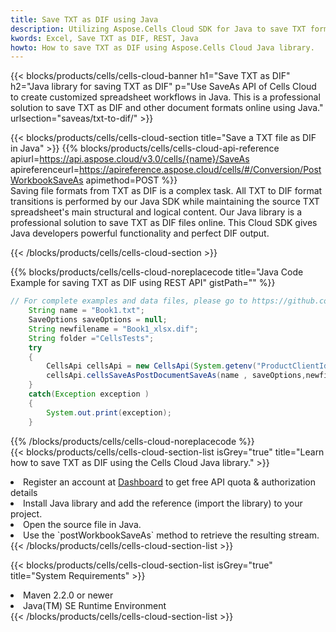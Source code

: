 ```yaml
---
title: Save TXT as DIF using Java 
description: Utilizing Aspose.Cells Cloud SDK for Java to save TXT format file as DIF format file. 
kwords: Excel, Save TXT as DIF, REST, Java
howto: How to save TXT as DIF using Aspose.Cells Cloud Java library.
---
```



{{< blocks/products/cells/cells-cloud-banner h1="Save TXT as DIF" h2="Java library for saving TXT as DIF" p="Use SaveAs API of Cells Cloud to create customized spreadsheet workflows in Java. This is a professional solution to save TXT as DIF and other document formats online using Java." urlsection="saveas/txt-to-dif/" >}}

{{< blocks/products/cells/cells-cloud-section  title="Save a TXT file as DIF in Java" >}}
{{% blocks/products/cells/cells-cloud-api-reference  apiurl=https://api.aspose.cloud/v3.0/cells/{name}/SaveAs  apireferenceurl=https://apireference.aspose.cloud/cells/#/Conversion/PostWorkbookSaveAs  apimethod=POST %}}
<br/>
Saving file formats from TXT as DIF is a complex task. All TXT to DIF format transitions is performed by our Java SDK while maintaining the source TXT spreadsheet's main structural and logical content. Our Java library is a professional solution to save TXT as DIF files online. This Cloud SDK gives Java developers powerful functionality and perfect DIF output.

{{< /blocks/products/cells/cells-cloud-section >}}

{{% blocks/products/cells/cells-cloud-noreplacecode title="Java Code Example for saving TXT as DIF using REST API" gistPath="" %}}
  
```java
// For complete examples and data files, please go to https://github.com/aspose-cells-cloud/aspose-cells-cloud-java/
    String name = "Book1.txt";
    SaveOptions saveOptions = null;
    String newfilename = "Book1_xlsx.dif";
    String folder ="CellsTests";
    try 
    {
        CellsApi cellsApi = new CellsApi(System.getenv("ProductClientId"), System.getenv("ProductClientSecret"));
        cellsApi.cellsSaveAsPostDocumentSaveAs(name , saveOptions,newfilename,false,false,folder,null,null,null,true);                       
    }
    catch(Exception exception )
    {
        System.out.print(exception);
    }
```
  
{{% /blocks/products/cells/cells-cloud-noreplacecode  %}}
<br/>
{{< blocks/products/cells/cells-cloud-section-list isGrey="true"  title="Learn how to save TXT as DIF using the Cells Cloud Java library." >}}
<li>Register an account at <a href="https://dashboard.aspose.cloud/">Dashboard</a> to get free API quota & authorization details</li>
<li>Install Java library and add the reference (import the library) to your project.</li>
<li>Open the source file in Java.</li>
<li>Use the `postWorkbookSaveAs` method to retrieve the resulting stream.</li>
{{< /blocks/products/cells/cells-cloud-section-list >}}

{{< blocks/products/cells/cells-cloud-section-list isGrey="true"  title="System Requirements" >}}
<li>Maven 2.2.0 or newer</li>
<li>Java(TM) SE Runtime Environment</li>
{{< /blocks/products/cells/cells-cloud-section-list >}}
